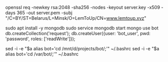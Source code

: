 openssl req -newkey rsa:2048 -sha256 -nodes -keyout server.key -x509 -days 365 -out server.pem -subj "/C=BY/ST=Belarus/L=Minsk/O=LemToUp/CN=www.lemtoup.xyz"

sudo apt install -y mongodb
sudo service mongodb start
mongo
use bot
db.createCollection('request');
db.createUser({user: 'bot_user', pwd: 'password', roles: ['readWrite']});

sed -i -e "\$a alias bot='cd \/mnt\/d\/projects\/bot\/;'" ~/.bashrc
sed -i -e "\$a alias bot='cd \/var\/bot\/;'" ~/.bashrc
